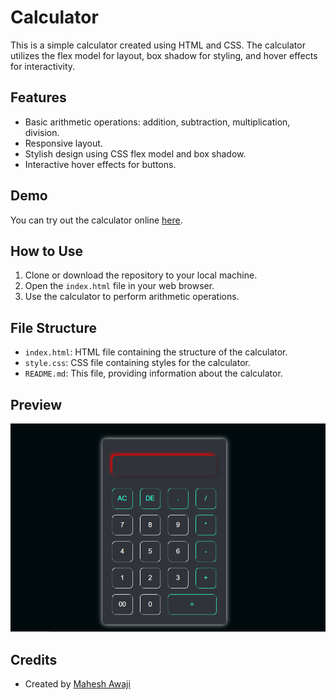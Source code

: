 # Calculator

This is a simple calculator created using HTML and CSS. The calculator utilizes the flex model for layout, box shadow for styling, and hover effects for interactivity.

## Features

- Basic arithmetic operations: addition, subtraction, multiplication, division.
- Responsive layout.
- Stylish design using CSS flex model and box shadow.
- Interactive hover effects for buttons.

## Demo

You can try out the calculator online [here](https://mahesh-awaji-calculator.netlify.app/).

## How to Use

1. Clone or download the repository to your local machine.
2. Open the `index.html` file in your web browser.
3. Use the calculator to perform arithmetic operations.

## File Structure

- `index.html`: HTML file containing the structure of the calculator.
- `style.css`: CSS file containing styles for the calculator.
- `README.md`: This file, providing information about the calculator.

## Preview

![Calculator Preview](Calculator.PNG)

## Credits

- Created by [Mahesh Awaji](https://github.com/MaheshAwaji)


